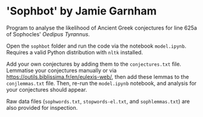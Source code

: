 # 'Sophbot' by Jamie Garnham
Program to analyse the likelihood of Ancient Greek conjectures for line 625a of Sophocles' *Oedipus Tyrannus*.

Open the `sophbot` folder and run the code via the notebook `model.ipynb`. Requires a valid Python distribution with `nltk` installed.

Add your own conjectures by adding them to the `conjectures.txt` file. Lemmatise your conjectures manually or via https://outils.biblissima.fr/en/eulexis-web/, then add these lemmas to the `conjlemmas.txt` file. Then, re-run the `model.ipynb` notebook, and analysis for your conjectures should appear.

Raw data files (`sophwords.txt`, `stopwords-el.txt`, and `sophlemmas.txt`) are also provided for inspection.
